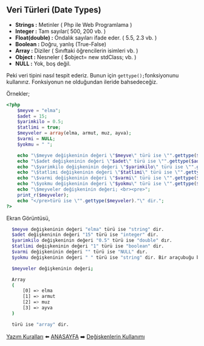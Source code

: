 ## Veri Türleri (Date Types)

- **Strings :** Metinler ( Php ile Web Programlama )
- **Integer :** Tam sayılar( 500, 200 vb. )
- **Float(double) :**  Ondalık sayıları ifade eder. ( 5.5, 2.3 vb. )
- **Boolean :** Doğru, yanlış (True-False)
- **Array :** Diziler ( Sınıftaki öğrencilerin isimleri vb. )
- **Object :** Nesneler ( $object= new stdClass; vb. )
- **NULL :**  Yok, boş değil.

Peki veri tipini nasıl tespit ederiz. Bunun için `gettype();`fonksiyonunu kullanırız. Fonksiyonun ne olduğundan ileride bahsedeceğiz.

Örnekler;
```php
<?php
    $meyve = "elma";
    $adet = 15;
    $yarimkilo = 0.5;
    $tatlimi = true;
    $meyveler = array(elma, armut, muz, ayva);
    $varmi = NULL;
    $yokmu = " ";

    echo "\$meyve değişkeninin değeri \"$meyve\" türü ise \"".gettype($meyve)."\" dir.<br>";
    echo "\$adet değişkeninin değeri \"$adet\" türü ise \"".gettype($adet)."\" dir.<br>";
    echo "\$yarimkilo değişkeninin değeri \"$yarimkilo\" türü ise \"".gettype($yarimkilo)."\" dır.<br>";
    echo "\$tatlimi değişkeninin değeri \"$tatlimi\" türü ise \"".gettype($tatlimi)."\" dir.<br>";
    echo "\$varmi değişkeninin değeri \"$varmi\" türü ise \"".gettype($varmi)."\" dır.<br>";
    echo "\$yokmu değişkeninin değeri \"$yokmu\" türü ise \"".gettype($yokmu)."\" dir. Bir araçubuğu boşluk var.<br><br>";
    echo "\$meyveler değişkeninin değeri; <br><pre>";
    print_r($meyveler);
    echo "</pre>türü ise \"".gettype($meyveler)."\" dir.";
?>
```
Ekran Görüntüsü,
```sh
  $meyve değişkeninin değeri "elma" türü ise "string" dir.
  $adet değişkeninin değeri "15" türü ise "integer" dir.
  $yarimkilo değişkeninin değeri "0.5" türü ise "double" dır.
  $tatlimi değişkeninin değeri "1" türü ise "boolean" dir.
  $varmi değişkeninin değeri "" türü ise "NULL" dır.
  $yokmu değişkeninin değeri " " türü ise "string" dir. Bir araçubuğu boşluk var.

  $meyveler değişkeninin değeri;

  Array
  (
      [0] => elma
      [1] => armut
      [2] => muz
      [3] => ayva
  )

  türü ise "array" dir.
```


[Yazım Kuralları](https://github.com/yeniceri1453/Ubuntu-Php/tree/master/notlar/yazim_kurallari.md) :arrow_left: [ANASAYFA](https://github.com/yeniceri1453/Ubuntu-Php) :arrow_right: [Değişkenlerin Kullanımı](https://github.com/yeniceri1453/Ubuntu-Php/blob/master/notlar/degiskenler.md)
